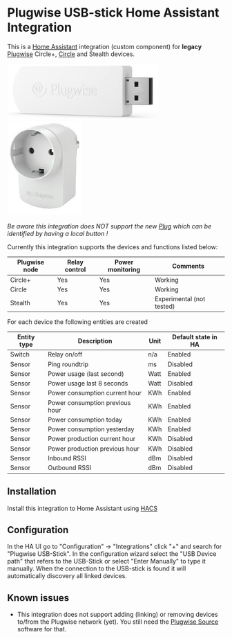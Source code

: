 # Plugwise USB-stick Home Assistant Integration

 This is a [Home Assistant](https://home-assistant.io) integration (custom component) for **legacy** [Plugwise](https://www.plugwise.com) Circle+, [Circle](https://www.plugwise.com/en_US/products/circle) and Stealth devices.

![alt tag](https://github.com/brefra/home-assistant-plugwise-stick/blob/master/images/stick.jpg?raw=true "Plugwise USB-Stick")
![alt tag](https://github.com/brefra/home-assistant-plugwise-stick/blob/master/images/plug.jpg?raw=true "Plugwise Circle+ / Circle plug")

_Be aware this integration does NOT support the new [Plug](https://www.plugwise.com/en_US/products/plug) which can be identified by having a local button !_

Currently this integration supports the devices and functions listed below:

| Plugwise node | Relay control | Power monitoring | Comments |
| ----------- | ----------- | ----------- | ----------- |
| Circle+ | Yes | Yes | Working |
| Circle | Yes | Yes | Working |
| Stealth | Yes | Yes | Experimental (not tested) |

For each device the following entities are created

Entity type | Description | Unit | Default state in HA
-- | -- | -- | --
Switch | Relay on/off | n/a | Enabled
Sensor | Ping roundtrip | ms | Disabled
Sensor | Power usage (last second)| Watt | Enabled
Sensor | Power usage last 8 seconds | Watt | Disabled
Sensor | Power consumption current hour | KWh | Enabled
Sensor | Power consumption previous hour | KWh | Enabled
Sensor | Power consumption today | KWh | Enabled
Sensor | Power consumption yesterday | KWh | Enabled
Sensor | Power production current hour | KWh | Disabled
Sensor | Power production previous hour | KWh | Disabled
Sensor | Inbound RSSI | dBm | Disabled
Sensor | Outbound RSSI | dBm | Disabled

## Installation

Install this integration to Home Assistant using [HACS](https://hacs.xyz)

## Configuration

In the HA UI go to "Configuration" -> "Integrations" click "+" and search for "Plugwise USB-Stick". In the configuration wizard select the "USB Device path" that refers to the USB-Stick or select "Enter Manually" to type it manually.
When the connection to the USB-stick is found it will automatically discovery all linked devices.

## Known issues

- This integration does not support adding (linking) or removing devices to/from the Plugwise network (yet). You still need the [Plugwise Source](https://www.plugwise.com/en_US/source) software for that.
